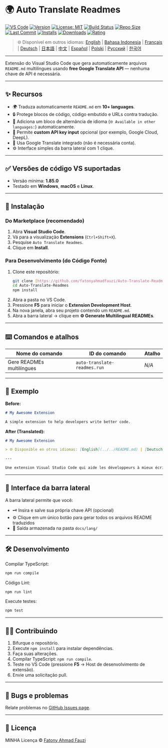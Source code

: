 # 🌍 Auto Translate Readmes

[![VS Code](https://img.shields.io/badge/VS%20Code-1.85.0+-blue.svg)](https://code.visualstudio.com/)
[![Version](https://img.shields.io/github/v/release/fatonyahmadfauzi/Auto-Translate-Readmes?color=blue.svg)](https://github.com/fatonyahmadfauzi/Auto-Translate-Readmes/releases)
[![License: MIT](https://img.shields.io/github/license/fatonyahmadfauzi/Auto-Translate-Readmes?color=green.svg)](../../LICENSE)
[![Build Status](https://github.com/fatonyahmadfauzi/Auto-Translate-Readmes/actions/workflows/main.yml/badge.svg)](https://github.com/fatonyahmadfauzi/Auto-Translate-Readmes/actions)
[![Repo Size](https://img.shields.io/github/repo-size/fatonyahmadfauzi/Auto-Translate-Readmes?color=yellow.svg)](https://github.com/fatonyahmadfauzi/Auto-Translate-Readmes)
[![Last Commit](https://img.shields.io/github/last-commit/fatonyahmadfauzi/Auto-Translate-Readmes?color=brightgreen.svg)](https://github.com/fatonyahmadfauzi/Auto-Translate-Readmes/commits/main)
[![Installs](https://vsmarketplacebadges.dev/installs-short/fatonyahmadfauzi.auto-translate-readmes.svg)](https://marketplace.visualstudio.com/items?itemName=fatonyahmadfauzi.auto-translate-readmes)
[![Downloads](https://vsmarketplacebadges.dev/downloads-short/fatonyahmadfauzi.auto-translate-readmes.svg)](https://marketplace.visualstudio.com/items?itemName=fatonyahmadfauzi.auto-translate-readmes)
[![Rating](https://vsmarketplacebadges.dev/rating-short/fatonyahmadfauzi.auto-translate-readmes.svg)](https://marketplace.visualstudio.com/items?itemName=fatonyahmadfauzi.auto-translate-readmes)

> 🌐 Disponível em outros idiomas: [English](../../README.md) | [Bahasa Indonesia](README-ID.md) | [Français](README-FR.md) | [Deutsch](README-DE.md) | [日本語](README-JP.md) | [中文](README-ZH.md) | [Español](README-ES.md) | [Polski](README-PL.md) | [Русский](README-RU.md) | [한국어](README-KO.md)

---

Extensão do Visual Studio Code que gera automaticamente arquivos `README.md` multilíngues usando **free Google Translate API** — nenhuma chave de API é necessária.

---

## ✨ Recursos

- 🌍 Traduza automaticamente `README.md` em **10+ languages**.
- 🔒 Protege blocos de código, código embutido e URLs contra tradução.
- 💬 Adiciona um bloco de alternância de idioma (`🌐 Available in other languages:`) automaticamente.
- 💾 Permite **custom API key input** opcional (por exemplo, Google Cloud, DeepL).
- 🧠 Usa Google Translate integrado (não é necessária conta).
- ⚙️ Interface simples da barra lateral com 1 clique.

---

## ✅ Versões de código VS suportadas

- Versão mínima: **1.85.0**
- Testado em **Windows**, **macOS** e **Linux**.

---

## 🧩 Instalação

### Do Marketplace (recomendado)

1. Abra **Visual Studio Code**.
2. Vá para a visualização **Extensions** (`Ctrl+Shift+X`).
3. Pesquise `Auto Translate Readmes`.
4. Clique em **Install**.

### Para Desenvolvimento (do Código Fonte)

1. Clone este repositório:
    ```bash
    git clone [https://github.com/fatonyahmadfauzi/Auto-Translate-Readmes.git](https://github.com/fatonyahmadfauzi/Auto-Translate-Readmes.git)
    cd Auto-Translate-Readmes
    npm install
    ```
2. Abra a pasta no VS Code.
3. Pressione **F5** para iniciar o **Extension Development Host**.
4. Na nova janela, abra seu projeto contendo um `README.md`.
5. Abra a barra lateral → clique em **⚙️ Generate Multilingual READMEs**.

---

## ⌨️ Comandos e atalhos

| Nome do comando | ID do comando | Atalho |
| ----------------------------- | ---------------------------- | -------- |
| Gere READMEs multilíngues | `auto-translate-readmes.run` | _N/A_ |

---

## 🧠 Exemplo

**Before:**

```md
# My Awesome Extension

A simple extension to help developers write better code.
```

**After (Translated):**

```md
# My Awesome Extension

> 🌐 Disponible en otros idiomas: [English](../../README.md) | [Deutsch](README-DE.md) | [Français](README-FR.md)

---

Une extension Visual Studio Code qui aide les développeurs à mieux écrire du code.
```

---

## 🧠 Interface da barra lateral

A barra lateral permite que você:

- 🗝️ Insira e salve sua própria chave API (opcional)
- ⚙️ Clique em um único botão para gerar todos os arquivos README traduzidos
- 📁 Saída armazenada na pasta `docs/lang/`

---

## 🛠️ Desenvolvimento

Compilar TypeScript:

```bash
npm run compile
```

Código Lint:

```bash
npm run lint
```

Execute testes:

```bash
npm test
```

---

## 🧑‍💻 Contribuindo

1. Bifurque o repositório.
2. Execute `npm install` para instalar dependências.
3. Faça suas alterações.
4. Compilar TypeScript: `npm run compile`.
5. Teste no VS Code (pressione **F5** → Host de desenvolvimento de extensão).
6. Envie uma solicitação pull.

---

## 🐞 Bugs e problemas

Relate problemas no [GitHub Issues page](https://github.com/fatonyahmadfauzi/Auto-Translate-Readmes/issues).

---

## 🧾 Licença

MINHA Licença © [Fatony Ahmad Fauzi](../../LICENSE)
